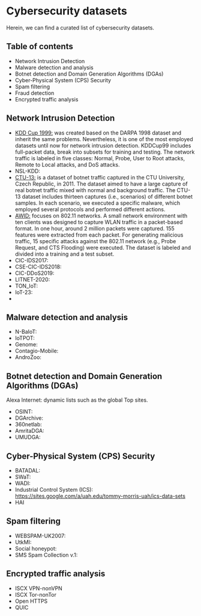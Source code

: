 # Cybersecurity datasets
Herein, we can find a curated list of cybersecurity datasets.

## Table of contents
* Network Intrusion Detection
* Malware detection and analysis
* Botnet detection and Domain Generation Algorithms (DGAs)
* Cyber-Physical System (CPS) Security
* Spam filtering
* Fraud detection
* Encrypted traffic analysis

## Network Intrusion Detection
* [KDD Cup 1999:](https://kdd.ics.uci.edu/databases/kddcup99/kddcup99.html) was created based on the DARPA 1998 dataset and inherit the same problems. Nevertheless, it is one of the most employed datasets until now for network intrusion detection. KDDCup99 includes full-packet data, break into subsets for training and testing. The network traffic is labeled in five classes: Normal, Probe, User to Root attacks, Remote to Local attacks, and DoS attacks. 
* NSL-KDD:
* [CTU-13:](https://www.stratosphereips.org/datasets-ctu13) is a dataset of botnet traffic captured in the CTU University, Czech Republic, in 2011. The dataset aimed to have a large capture of real botnet traffic mixed with normal and background traffic. The CTU-13 dataset includes thirteen captures (i.e., scenarios) of different botnet samples. In each scenario, we executed a specific malware, which employed several protocols and performed different actions. 
* [AWID:](https://icsdweb.aegean.gr/awid/) focuses on 802.11 networks. A small network environment with ten clients was designed to capture WLAN traffic in a packet-based format. In one hour, around 2 million packets were captured. 155 features were extracted from each packet. For generating malicious traffic, 15 specific attacks against the 802.11 network (e.g., Probe Request, and CTS Flooding) were executed. The dataset is labeled and divided into a training and a test subset.
* CIC-IDS2017: 
* CSE-CIC-IDS2018: 
* CIC-DDoS2019: 
* LITNET-2020:  
* TON_IoT: 
* IoT-23:
* 
## Malware detection and analysis
* N-BaIoT: 
* IoTPOT: 
* Genome: 
* Contagio-Mobile:
* AndroZoo:

## Botnet detection and Domain Generation Algorithms (DGAs)
Alexa Internet: dynamic lists such as the global Top sites.
* OSINT: 
* DGArchive: 
* 360netlab:
* AmritaDGA:
* UMUDGA:

## Cyber-Physical System (CPS) Security
* BATADAL:
* SWaT:
* WADI:
* Industrial Control System (ICS): https://sites.google.com/a/uah.edu/tommy-morris-uah/ics-data-sets
* HAI

## Spam filtering
* WEBSPAM-UK2007:
* UtkMI:
* Social honeypot:
* SMS Spam Collection v.1:

## Encrypted traffic analysis
* ISCX VPN-nonVPN
* ISCX Tor-nonTor
* Open HTTPS
* QUIC




